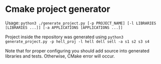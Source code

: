 # Cmake project generator  

Usage: `python3 ./generate_project.py [-p PROJECT_NAME] [-l LIBRARIES [LIBRARIES ...]] [-a APPLICATIONS [APPLICATIONS ...]]`  

Project inside the repository was generated using `python3 generate_project.py -p hell_proj -l hell dell sell -a s1 s2 s3 s4`  

Note that for proper configuring you should add source into generated libraries and tests. Otherwise, CMake error will occur.
